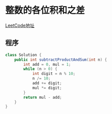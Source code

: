 # 整数的各位积和之差
[LeetCode地址](https://leetcode-cn.com/problems/subtract-the-product-and-sum-of-digits-of-an-integer)

## 程序
```java
class Solution {
    public int subtractProductAndSum(int n) {
        int add = 0, mul = 1;
        while (n > 0) {
            int digit = n % 10;
            n /= 10;
            add += digit;
            mul *= digit;
        }
        return mul - add;
    }
}
```
